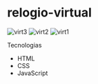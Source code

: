 # relogio-virtual
![virt3](https://user-images.githubusercontent.com/106773905/202593470-5b6ef1d5-9fc7-47a9-b1d4-f1326932c6ca.png)
![virt2](https://user-images.githubusercontent.com/106773905/202593476-1d9d5182-4d63-4d65-88f0-a4e94c652ece.png)
![virt1](https://user-images.githubusercontent.com/106773905/202593481-43c27e08-b4f6-4aec-9ee3-efbb0ed63599.png)


Tecnologias
- HTML
- CSS
- JavaScript
